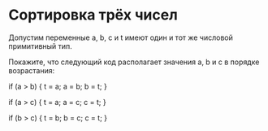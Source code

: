 # Сортировка трёх чисел

Допустим переменные a, b, c и t имеют один и тот же числовой примитивный тип. 

Покажите, что следующий код располагает значения a, b и с в порядке возрастания:

if (a > b) { t = a; a = b; b = t; } 

if (a > c) { t = a; a = c; c = t; }

if (b > c) { t = b; b = c; c = t; }